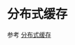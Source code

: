 # 分布式缓存




参考 [分布式缓存](https://github.com/youngzil/quickstart-cache/blob/master/docs/分布式缓存.md)





